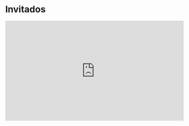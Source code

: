 # Invitados


<iframe width="560" height="315" src="https://www.youtube.com/watch?v=X1bx9_TL20A&ab_channel=NPRMusic" frameborder="0" allow="accelerometer; autoplay; clipboard-write; encrypted-media; gyroscope; picture-in-picture" allowfullscreen></iframe>
